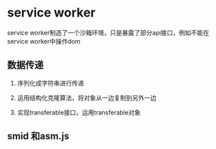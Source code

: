 # service worker

service worker制造了一个沙箱环境，只是暴露了部分api接口，例如不能在service worker中操作dom

## 数据传递

1. 序列化成字符串进行传递

1. 运用结构化克隆算法，将对象从一边复制到另外一边

1. 实现transferable接口，运用transferable对象

## smid 和asm.js